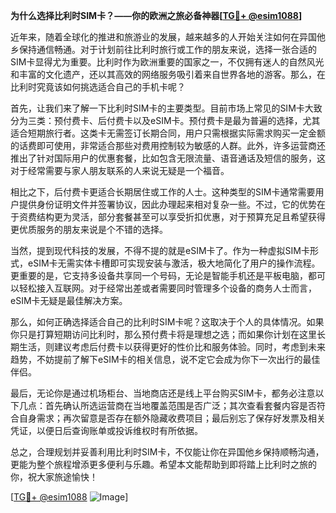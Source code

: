 **为什么选择比利时SIM卡？——你的欧洲之旅必备神器[[TG💪+ @esim1088](https://t.me/s/esim1088)]**

近年来，随着全球化的推进和旅游业的发展，越来越多的人开始关注如何在异国他乡保持通信畅通。对于计划前往比利时旅行或工作的朋友来说，选择一张合适的SIM卡显得尤为重要。比利时作为欧洲重要的国家之一，不仅拥有迷人的自然风光和丰富的文化遗产，还以其高效的网络服务吸引着来自世界各地的游客。那么，在比利时究竟该如何挑选适合自己的手机卡呢？

首先，让我们来了解一下比利时SIM卡的主要类型。目前市场上常见的SIM卡大致分为三类：预付费卡、后付费卡以及eSIM卡。预付费卡是最为普遍的选择，尤其适合短期旅行者。这类卡无需签订长期合同，用户只需根据实际需求购买一定金额的话费即可使用，非常适合那些对费用控制较为敏感的人群。此外，许多运营商还推出了针对国际用户的优惠套餐，比如包含无限流量、语音通话及短信的服务，这对于经常需要与家人朋友联系的人来说无疑是一个福音。

相比之下，后付费卡更适合长期居住或工作的人士。这种类型的SIM卡通常需要用户提供身份证明文件并签署协议，因此办理起来相对复杂一些。不过，它的优势在于资费结构更为灵活，部分套餐甚至可以享受折扣优惠，对于预算充足且希望获得更优质服务的朋友来说是个不错的选择。

当然，提到现代科技的发展，不得不提的就是eSIM卡了。作为一种虚拟SIM卡形式，eSIM卡无需实体卡槽即可实现安装与激活，极大地简化了用户的操作流程。更重要的是，它支持多设备共享同一个号码，无论是智能手机还是平板电脑，都可以轻松接入互联网。对于经常出差或者需要同时管理多个设备的商务人士而言，eSIM卡无疑是最佳解决方案。

那么，如何正确选择适合自己的比利时SIM卡呢？这取决于个人的具体情况。如果你只是打算短期访问比利时，那么预付费卡将是理想之选；而如果你计划在这里长期生活，则建议考虑后付费卡以获得更好的性价比和服务体验。同时，考虑到未来趋势，不妨提前了解下eSIM卡的相关信息，说不定它会成为你下一次出行的最佳伴侣。

最后，无论你是通过机场柜台、当地商店还是线上平台购买SIM卡，都务必注意以下几点：首先确认所选运营商在当地覆盖范围是否广泛；其次查看套餐内容是否符合自身需求；再次留意是否存在额外隐藏收费项目；最后别忘了保存好发票及相关凭证，以便日后查询账单或投诉维权时有所依据。

总之，合理规划并妥善利用比利时SIM卡，不仅能让你在异国他乡保持顺畅沟通，更能为整个旅程增添更多便利与乐趣。希望本文能帮助到即将踏上比利时之旅的你，祝大家旅途愉快！

[[TG💪+ @esim1088](https://t.me/s/esim1088) ![Image](https://i.postimg.cc/4NQfJmqS/Snipaste-2025-05-13-00-14-12.png)]